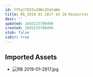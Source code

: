 ```yaml
---
id: 7fhqJ7Q55u3dWvZXahqWw
title: Rb_2019 01 2817 43 10 Resources
desc: ''
updated: 1645225706406
created: 1645225706406
stub: false
isDir: true
---
```

## Imported Assets
- ![RB 2019-01-2817.jpg](/assets/rb-2019-01-2817.jpg)
